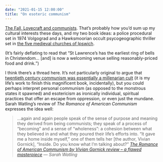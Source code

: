```yaml
---
date: "2021-01-15 12:00:00"
title: "On esoteric communism"
---
```



[The Fall, Lovecraft and communists](http://k-punk.abstractdynamics.org/archives/007759.html). That’s probably how you’d sum up my cultural interests these days, and my two book ideas: a police procedural set in 1974 Volgograd and a Hawksmoorian occult psycogeographic thriller set in [the five medieval churches of Ipswich](https://www.ipswichhistoricchurchestrust.org.uk/).

(It’s fairly deflating to read that <q>St Lawrence’s has the earliest ring of bells in Christendom... [and] is now a welcoming venue selling reasonably-priced food and drink.</q>)

I think there’s a thread here. It’s not particularly original to argue that [twentieth century communism was essentially a millenarian cult](https://en.wikipedia.org/wiki/The_House_of_Government) (it is my life’s work to finish this magnificent book, incidentally), but you could perhaps interpret personal communism (as opposed to the monstrous states it spawned) and esotericism as ironically individual, spiritual practices that offer an escape from oppression, or even just the mundane. Sarah Watling’s review of <cite>The Romance of American Communism</cite> expresses the idea well:

> ...again and again people speak of the sense of purpose and meaning they derived from being communists; they speak of a process of “becoming” and a sense of “wholeness”: a cohesion between what they believed in and what they poured their life’s efforts into. “It gave me a home inside myself,” one of them tells her [the author, Vivian Gornick], “Inside. Do you know what I’m talking about?” <cite>[The Romance of American Communism by Vivian Gornick review – a flawed masterpiece](https://www.theguardian.com/books/2020/may/01/the-romance-of-american-communism-by-vivian-gornick-review-a-flawed-masterpiece) — Sarah Watling</cite>



